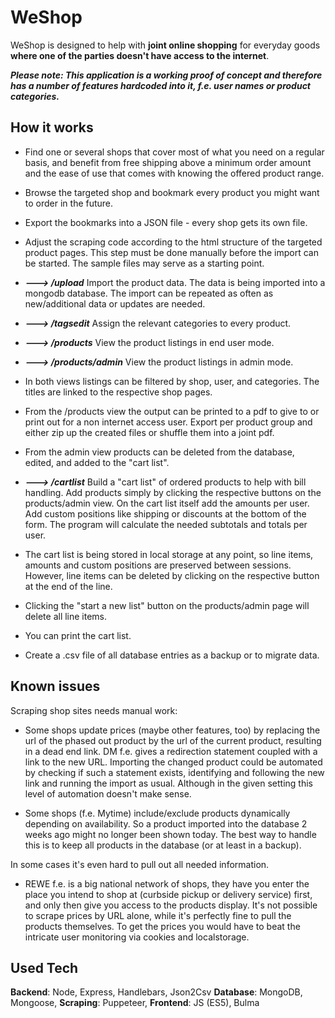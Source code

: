 # WeShop

WeShop is designed to help with **joint online shopping** for everyday goods **where one of the parties doesn't have access to the internet**.

**_Please note:
This application is a working proof of concept and therefore has a number of features hardcoded into it, f.e. user names or product categories._**

## How it works

- Find one or several shops that cover most of what you need on a regular basis, and benefit from free shipping above a minimum order amount and the ease of use that comes with knowing the offered product range.

- Browse the targeted shop and bookmark every product you might want to order in the future.

- Export the bookmarks into a JSON file - every shop gets its own file.

- Adjust the scraping code according to the html structure of the targeted product pages. This step must be done manually before the import can be started. The sample files may serve as a starting point.

- **_---> /upload_**
  Import the product data.
  The data is being imported into a mongodb database.
  The import can be repeated as often as new/additional data or updates are needed.

- **_---> /tagsedit_**
  Assign the relevant categories to every product.

- **_---> /products_**
  View the product listings in end user mode.

- **_---> /products/admin_**
  View the product listings in admin mode.

- In both views listings can be filtered by shop, user, and categories. The titles are linked to the respective shop pages.

- From the /products view the output can be printed to a pdf to give to or print out for a non internet access user.
  Export per product group and either zip up the created files or shuffle them into a joint pdf.

- From the admin view products can be deleted from the database, edited, and added to the "cart list".

- **_---> /cartlist_**
  Build a "cart list" of ordered products to help with bill handling.
  Add products simply by clicking the respective buttons on the products/admin view.
  On the cart list itself add the amounts per user.
  Add custom positions like shipping or discounts at the bottom of the form.
  The program will calculate the needed subtotals and totals per user.

- The cart list is being stored in local storage at any point, so line items, amounts and custom positions are preserved between sessions.
  However, line items can be deleted by clicking on the respective button at the end of the line.

- Clicking the "start a new list" button on the products/admin page will delete all line items.

- You can print the cart list.

- Create a .csv file of all database entries as a backup or to migrate data.

## Known issues

Scraping shop sites needs manual work:

- Some shops update prices (maybe other features, too) by replacing the url of the phased out product by the url of the current product, resulting in a dead end link.
  DM f.e. gives a redirection statement coupled with a link to the new URL.
  Importing the changed product could be automated by checking if such a statement exists, identifying and following the new link and running the import as usual. Although in the given setting this level of automation doesn't make sense.

- Some shops (f.e. Mytime) include/exclude products dynamically depending on availability. So a product imported into the database 2 weeks ago might no longer been shown today.
  The best way to handle this is to keep all products in the database (or at least in a backup).

In some cases it's even hard to pull out all needed information.

- REWE f.e. is a big national network of shops, they have you enter the place you intend to shop at (curbside pickup or delivery service) first, and only then give you access to the products display.
  It's not possible to scrape prices by URL alone, while it's perfectly fine to pull the products themselves. To get the prices you would have to beat the intricate user monitoring via cookies and localstorage.

## Used Tech

**Backend**: Node, Express, Handlebars, Json2Csv
**Database**: MongoDB, Mongoose,
**Scraping**: Puppeteer,
**Frontend**: JS (ES5), Bulma
